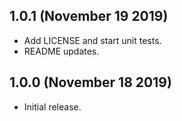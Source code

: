 ## 1.0.1 (November 19 2019)

* Add LICENSE and start unit tests.
* README updates.

## 1.0.0 (November 18 2019)

* Initial release.
